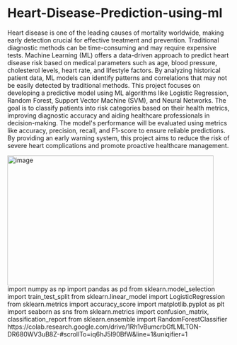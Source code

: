 # Heart-Disease-Prediction-using-ml
Heart disease is one of the leading causes of mortality worldwide, making early 
detection crucial for effective treatment and prevention. Traditional diagnostic 
methods can be time-consuming and may require expensive tests. Machine 
Learning (ML) offers a data-driven approach to predict heart disease risk based 
on medical parameters such as age, blood pressure, cholesterol levels, heart 
rate, and lifestyle factors. By analyzing historical patient data, ML models can 
identify patterns and correlations that may not be easily detected by 
traditional methods.
This project focuses on developing a predictive model using ML algorithms like 
Logistic Regression, Random Forest, Support Vector Machine (SVM), and 
Neural Networks. The goal is to classify patients into risk categories based on 
their health metrics, improving diagnostic accuracy and aiding healthcare 
professionals in decision-making.
The model's performance will be evaluated using metrics like accuracy, 
precision, recall, and F1-score to ensure reliable predictions. By providing an 
early warning system, this project aims to reduce the risk of severe heart 
complications and promote proactive healthcare management.

<img width="466" height="293" alt="image" src="https://github.com/user-attachments/assets/fe083239-7851-4e12-bf18-27b3c366b2b4" />
import numpy as np
import pandas as pd
from sklearn.model_selection import train_test_split
from sklearn.linear_model import LogisticRegression
from sklearn.metrics import accuracy_score
import matplotlib.pyplot as plt
import seaborn as sns
from sklearn.metrics import confusion_matrix, classification_report
from sklearn.ensemble import RandomForestClassifier
https://colab.research.google.com/drive/1Rh1vBumcrbGfLMLTON-DR680WV3uB8Z-#scrollTo=iq6hJ5I90BfW&line=1&uniqifier=1
